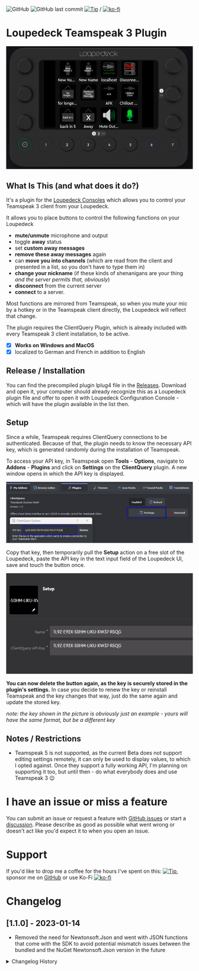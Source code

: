  ![GitHub](https://img.shields.io/github/license/shells-dw/loupedeck-teamspeak3)
 ![GitHub last commit](https://img.shields.io/github/last-commit/shells-dw/loupedeck-teamspeak3)
 [![Tip](https://img.shields.io/badge/Donate-PayPal-green.svg)]( https://www.paypal.com/donate?hosted_button_id=8KXD334CCEEC2) / [![ko-fi](https://ko-fi.com/img/githubbutton_sm.svg)](https://ko-fi.com/Y8Y4CE9LH)

 # Loupedeck Teamspeak 3 Plugin

![Overview](/docs/overview.png)

 ## What Is This (and what does it do?)

It's a plugin for the [Loupedeck Consoles][Loupedeck] which allows you to control your Teamspeak 3 client from your Loupedeck.

It allows you to place buttons to control the following functions on your Loupedeck
- **mute/unmute** microphone and output
- toggle **away** status
- set **custom away messages**
- **remove these away messages** again
- can **move you into channels** (which are read from the client and presented in a list, so you don't have to type them in)
- **change your nickname** (if these kinds of shenanigans are your thing _and the server permits that, obviously_) 
- **disconnect** from the current server
- **connect** to a server.

Most functions are mirrored from Teamspeak, so when you mute your mic by a hotkey or in the Teamspeak client directly, the Loupedeck will reflect that change.

The plugin requires the ClientQuery Plugin, which is already included with every Teamspeak 3 client installation, to be active.

- [x] **Works on Windows and MacOS**
- [x] localized to German and French in addition to English

## Release / Installation

You can find the precompiled plugin lplug4 file in the [Releases][Releases]. Download and open it, your computer should already recognize this as a Loupedeck plugin file and offer to open it with Loupedeck Configuration Console - which will have the plugin available in the list then.

## Setup

Since a while, Teamspeak requires ClientQuery connections to be authenticated. Because of that, the plugin needs to know the necessary API key, which is generated randomly during the installation of Teamspeak.

To access your API key, in Teamspeak open **Tools** - **Options**, navigate to **Addons** - **Plugins** and click on **Settings** on the **ClientQuery** plugin. A new window opens in which the API key is displayed.


![ApiKey1](/docs/ApiKey1.png)

Copy that key, then temporarily pull the **Setup** action on a free slot of the Loupedeck, paste the API key in the text input field of the Loupedeck UI, save and touch the button once.


![ApiKey1](/docs/ApiKey2.png)

**You can now delete the button again, as the key is securely stored in the plugin's settings.** In case you decide to renew the key or reinstall Teamspeak and the key changes that way, just do the same again and update the stored key.

*note: the key shown in the picture is obviously just an example - yours will have the same format, but be a different key*

## Notes / Restrictions

- Teamspeak 5 is not supported, as the current Beta does not support editing settings remotely, it can only be used to display values, to which I opted against. Once they support a fully working API, I'm planning on supporting it too, but until then - do what everybody does and use Teamspeak 3 :wink:
 
# I have an issue or miss a feature

You can submit an issue or request a feature with [GitHub issues] or start a [discussion](https://github.com/shells-dw/loupedeck-teamspeak3/discussions). Please describe as good as possible what went wrong or doesn't act like you'd expect it to when you open an issue. 

# Support

If you'd like to drop me a coffee for the hours I've spent on this:
[![Tip](https://img.shields.io/badge/Donate-PayPal-green.svg)]( https://www.paypal.com/donate?hosted_button_id=8KXD334CCEEC2), sponsor me on [GitHub](https://github.com/sponsors/shells-dw) 
or use Ko-Fi [![ko-fi](https://ko-fi.com/img/githubbutton_sm.svg)](https://ko-fi.com/Y8Y4CE9LH)

# Changelog
## [1.1.0] - 2023-01-14
- Removed the need for Newtonsoft.Json and went with JSON functions that come with the SDK to avoid potential mismatch issues between the bundled and the NuGet Newtonsoft.Json version in the future

<details><summary>Changelog History</summary><p>

## [1.0.0] - 2023-01-12
- initial release

</p></details>


<!-- Reference Links -->

[Loupedeck]: https://loupedeck.com "Loupedeck.com"
[Releases]: https://github.com/shells-dw/loupedeck-teamspeak3/releases "Releases"
[GitHub issues]: https://github.com/shells-dw/loupedeck-teamspeak3/issues "GitHub issues link"

